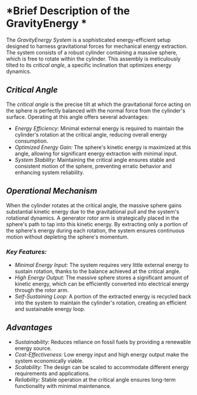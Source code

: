 # *Brief Description of the GravityEnergy *

The *GravityEnergy System* is a sophisticated energy-efficient setup designed to harness gravitational forces for mechanical energy extraction. The system consists of a robust cylinder containing a massive sphere, which is free to rotate within the cylinder. This assembly is meticulously tilted to its *critical angle*, a specific inclination that optimizes energy dynamics.

## *Critical Angle*

The *critical angle* is the precise tilt at which the gravitational force acting on the sphere is perfectly balanced with the normal force from the cylinder's surface. Operating at this angle offers several advantages:

- *Energy Efficiency:* Minimal external energy is required to maintain the cylinder's rotation at the critical angle, reducing overall energy consumption.
- *Optimized Energy Gain:* The sphere's kinetic energy is maximized at this angle, allowing for significant energy extraction with minimal input.
- *System Stability:* Maintaining the critical angle ensures stable and consistent motion of the sphere, preventing erratic behavior and enhancing system reliability.

## *Operational Mechanism*

When the cylinder rotates at the critical angle, the massive sphere gains substantial kinetic energy due to the gravitational pull and the system's rotational dynamics. A generator rotor arm is strategically placed in the sphere's path to tap into this kinetic energy. By extracting only a portion of the sphere's energy during each rotation, the system ensures continuous motion without depleting the sphere's momentum.

### *Key Features:*

- *Minimal Energy Input:* The system requires very little external energy to sustain rotation, thanks to the balance achieved at the critical angle.
- *High Energy Output:* The massive sphere stores a significant amount of kinetic energy, which can be efficiently converted into electrical energy through the rotor arm.
- *Self-Sustaining Loop:* A portion of the extracted energy is recycled back into the system to maintain the cylinder's rotation, creating an efficient and sustainable energy loop.

## *Advantages*

- *Sustainability:* Reduces reliance on fossil fuels by providing a renewable energy source.
- *Cost-Effectiveness:* Low energy input and high energy output make the system economically viable.
- *Scalability:* The design can be scaled to accommodate different energy requirements and applications.
- *Reliability:* Stable operation at the critical angle ensures long-term functionality with minimal maintenance.
